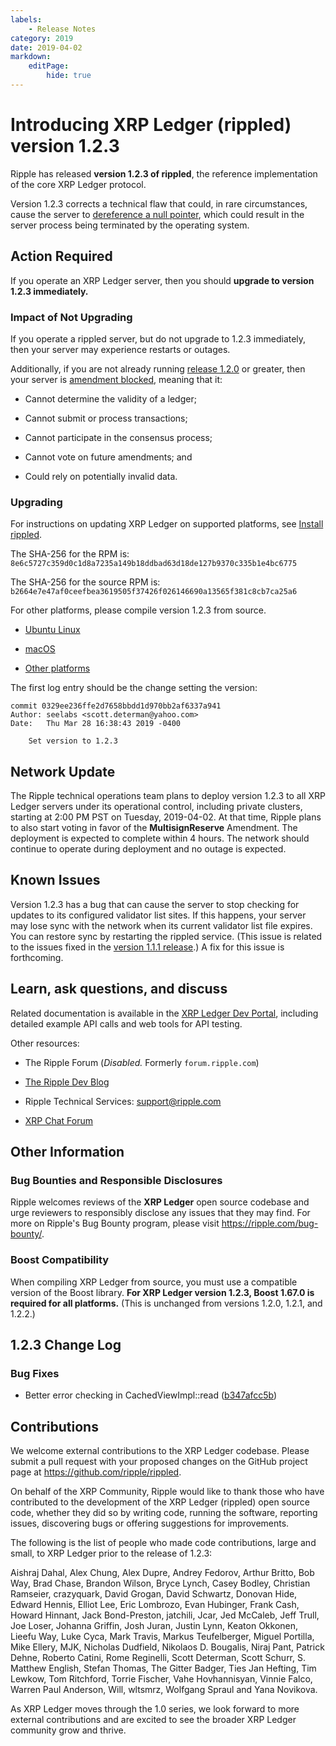 ```yaml
---
labels:
    - Release Notes
category: 2019
date: 2019-04-02
markdown:
    editPage:
        hide: true
---
```

# Introducing XRP Ledger (rippled) version 1.2.3

Ripple has released **version 1.2.3 of rippled**, the reference implementation of the core XRP Ledger protocol.

Version 1.2.3 corrects a technical flaw that could, in rare circumstances, cause the server to [dereference a null pointer](https://www.owasp.org/index.php/Null_Dereference), which could result in the server process being terminated by the operating system.

<!-- BREAK -->

## Action Required

If you operate an XRP Ledger server, then you should **upgrade to version 1.2.3 immediately.**

### Impact of Not Upgrading

If you operate a rippled server, but do not upgrade to 1.2.3 immediately, then your server may experience restarts or outages.

Additionally, if you are not already running [release 1.2.0](https://developers.ripple.com/blog/2019/rippled-1.2.0.html) or greater, then your server is [amendment blocked](https://developers.ripple.com/amendments.html#amendment-blocked), meaning that it:

* Cannot determine the validity of a ledger;

* Cannot submit or process transactions;

* Cannot participate in the consensus process;

* Cannot vote on future amendments; and

* Could rely on potentially invalid data.

### Upgrading

For instructions on updating XRP Ledger on supported platforms, see [Install rippled](https://developers.ripple.com/install-rippled.html).

The SHA-256 for the RPM is: `8e6c5727c359d0c1d8a7235a149b18ddbad63d18de127b9370c335b1e4bc6775`

The SHA-256 for the source RPM is: `b2664e7e47af0ceefbea3619505f37426f026146690a13565f381c8cb7ca25a6`

For other platforms, please compile version 1.2.3 from source.

* [Ubuntu Linux](https://developers.ripple.com/build-run-rippled-ubuntu.html)

* [macOS](https://developers.ripple.com/build-run-rippled-macos.html)

* [Other platforms](https://github.com/ripple/rippled/tree/master/Builds)

The first log entry should be the change setting the version:

    commit 0329ee236ffe2d7658bbdd1d970bb2af6337a941
    Author: seelabs <scott.determan@yahoo.com>
    Date:   Thu Mar 28 16:38:43 2019 -0400

    	Set version to 1.2.3

## Network Update

The Ripple technical operations team plans to deploy version 1.2.3 to all XRP Ledger servers under its operational control, including private clusters, starting at 2:00 PM PST on Tuesday, 2019-04-02. At that time, Ripple plans to also start voting in favor of the **MultisignReserve** Amendment. The deployment is expected to complete within 4 hours. The network should continue to operate during deployment and no outage is expected.

## Known Issues

Version 1.2.3 has a bug that can cause the server to stop checking for updates to its configured validator list sites. If this happens, your server may lose sync with the network when its current validator list file expires. You can restore sync by restarting the rippled service. (This issue is related to the issues fixed in the [version 1.1.1 release](https://developers.ripple.com/blog/2018/rippled-1.1.1.html).) A fix for this issue is forthcoming.

## Learn, ask questions, and discuss

Related documentation is available in the [XRP Ledger Dev Portal](https://developers.ripple.com/), including detailed example API calls and web tools for API testing.

Other resources:

* The Ripple Forum (_Disabled._ Formerly `forum.ripple.com`)

* [The Ripple Dev Blog](https://developers.ripple.com/blog/)

* Ripple Technical Services: <support@ripple.com>

* [XRP Chat Forum](http://www.xrpchat.com/)

## Other Information

### Bug Bounties and Responsible Disclosures

Ripple welcomes reviews of the **XRP Ledger** open source codebase and urge reviewers to responsibly disclose any issues that they may find. For more on Ripple's Bug Bounty program, please visit <https://ripple.com/bug-bounty/>.

### Boost Compatibility

When compiling XRP Ledger from source, you must use a compatible version of the Boost library. **For XRP Ledger version 1.2.3, Boost 1.67.0 is required for all platforms.** (This is unchanged from versions 1.2.0, 1.2.1, and 1.2.2.)

## 1.2.3 Change Log

### Bug Fixes

* Better error checking in CachedViewImpl::read ([b347afcc5b](https://github.com/ripple/rippled/commit/b347afcc5b4c5228a425508d96e99b85cac7a1d7))

## Contributions

We welcome external contributions to the XRP Ledger codebase. Please submit a pull request with your proposed changes on the GitHub project page at <https://github.com/ripple/rippled>.

On behalf of the XRP Community, Ripple would like to thank those who have contributed to the development of the XRP Ledger (rippled) open source code, whether they did so by writing code, running the software, reporting issues, discovering bugs or offering suggestions for improvements.

The following is the list of people who made code contributions, large and small, to XRP Ledger prior to the release of 1.2.3:

Aishraj Dahal, Alex Chung, Alex Dupre, Andrey Fedorov, Arthur Britto, Bob Way, Brad Chase, Brandon Wilson, Bryce Lynch, Casey Bodley, Christian Ramseier, crazyquark, David Grogan, David Schwartz, Donovan Hide, Edward Hennis, Elliot Lee, Eric Lombrozo, Evan Hubinger, Frank Cash, Howard Hinnant, Jack Bond-Preston, jatchili, Jcar, Jed McCaleb, Jeff Trull, Joe Loser, Johanna Griffin, Josh Juran, Justin Lynn, Keaton Okkonen, Lieefu Way, Luke Cyca, Mark Travis, Markus Teufelberger, Miguel Portilla, Mike Ellery, MJK, Nicholas Dudfield, Nikolaos D. Bougalis, Niraj Pant, Patrick Dehne, Roberto Catini, Rome Reginelli, Scott Determan, Scott Schurr, S. Matthew English, Stefan Thomas, The Gitter Badger, Ties Jan Hefting, Tim Lewkow, Tom Ritchford, Torrie Fischer, Vahe Hovhannisyan, Vinnie Falco, Warren Paul Anderson, Will, wltsmrz, Wolfgang Spraul and Yana Novikova.

As XRP Ledger moves through the 1.0 series, we look forward to more external contributions and are excited to see the broader XRP Ledger community grow and thrive.

